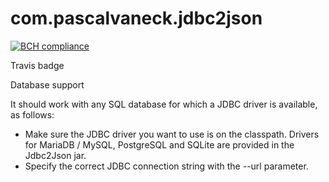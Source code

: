 # com.pascalvaneck.jdbc2json

[![BCH compliance](https://bettercodehub.com/edge/badge/patveck/jdbc2json?branch=master)](https://bettercodehub.com/)

Travis badge

Database support

It should work with any SQL database for which a JDBC driver is available, as follows:
- Make sure the JDBC driver you want to use is on the classpath. Drivers for MariaDB / MySQL, PostgreSQL and SQLite
are provided in the Jdbc2Json jar.
- Specify the correct JDBC connection string with the --url parameter.

